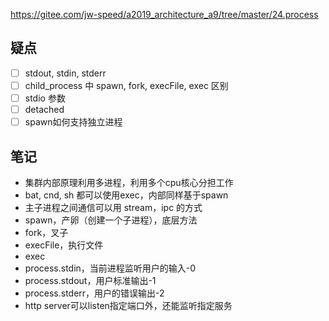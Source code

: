 https://gitee.com/jw-speed/a2019_architecture_a9/tree/master/24.process

## 疑点

- [ ] stdout, stdin, stderr
- [ ] child_process 中 spawn, fork, execFile, exec 区别
- [ ] stdio 参数
- [ ] detached
- [ ] spawn如何支持独立进程

## 笔记
- 集群内部原理利用多进程，利用多个cpu核心分担工作
- bat, cnd, sh 都可以使用exec，内部同样基于spawn
- 主子进程之间通信可以用 stream，ipc 的方式
- spawn，产卵（创建一个子进程），底层方法
- fork，叉子
- execFile，执行文件
- exec
- process.stdin，当前进程监听用户的输入-0
- process.stdout，用户标准输出-1
- process.stderr，用户的错误输出-2
- http server可以listen指定端口外，还能监听指定服务
